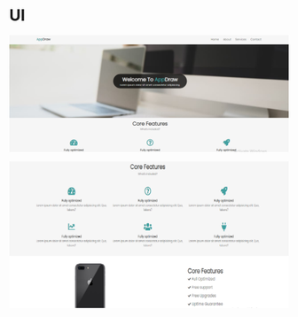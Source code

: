 # UI



![landing page](https://github.com/victorkirui/UI/blob/main/images/landing.png)

![Services section](https://github.com/victorkirui/UI/blob/main/images/services.png)
